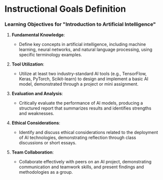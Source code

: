 Instructional Goals Definition
==============================

### Learning Objectives for "Introduction to Artificial Intelligence"

1. **Fundamental Knowledge**:
   - Define key concepts in artificial intelligence, including machine learning, neural networks, and natural language processing, using specific terminology examples.

2. **Tool Utilization**:
   - Utilize at least two industry-standard AI tools (e.g., TensorFlow, Keras, PyTorch, Scikit-learn) to design and implement a basic AI model, demonstrated through a project or mini assignment.

3. **Evaluation and Analysis**:
   - Critically evaluate the performance of AI models, producing a structured report that summarizes results and identifies strengths and weaknesses.

4. **Ethical Considerations**:
   - Identify and discuss ethical considerations related to the deployment of AI technologies, demonstrating reflection through class discussions or short essays.

5. **Team Collaboration**:
   - Collaborate effectively with peers on an AI project, demonstrating communication and teamwork skills, and present findings and methodologies as a group.